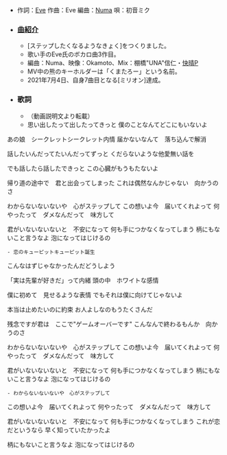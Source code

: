 - 作詞：[Eve](https://w.atwiki.jp/hmiku/pages/36429.html)
作曲：Eve
編曲：[Numa](https://w.atwiki.jp/hmiku/pages/37846.html)
唄：初音ミク
- ### [曲紹介](https://w.atwiki.jp/hmiku/pages/36468.html)
    - [ステップしたくなるようなきょく]をつくりました。
    - 歌い手のEve氏のボカロ曲3作目。
    - 編曲：Numa、映像：Okamoto、Mix：棚橋"UNA"信仁・[快晴P](https://w.atwiki.jp/hmiku/pages/19350.html)
    - MV中の熊のキーホルダーは「くまたろー」という名前。
    - 2021年7月4日、自身7曲目となる[ミリオン]達成。
- ### 歌詞
    - （動画説明文より転載）
    - 思い出したって出したってきっと
僕のことなんてどこにもいないよ

あの娘　シークレットシークレット内情
届かないなんて　落ち込んで解消

話したいんだってたいんだってずっと
くだらないような他愛無い話を

でも話したら話したできっと
この心臓がもうもたないよ

帰り道の途中で　君と出会ってしまった
これは偶然なんかじゃない　向かうのさ

わからないないないや　心がステップして
この想いよ今　届いてくれよって
何やったって　ダメなんだって　味方して

君がいないないないと　不安になって
何も手につかなくなってしまう
柄にもないこと言うなよ
泡になってはじけるの


    - 恋のキューピットキューピット誕生
こんなはずじゃなかったんだどうしよう

「実は先輩が好きだ」って内緒
頭の中　ホワイトな感情

僕に初めて　見せるような表情
でもそれは僕に向けてじゃないよ

本当は止めたいのに約束
お人よしなのもうたくさんだ

残念ですが君は　ここで"ゲームオーバーです"
こんなんで終わるもんか　向かうのさ

わからないないないや　心がステップして
この想いよ今　届いてくれよって
何やったって　ダメなんだって　味方して

君がいないないないと　不安になって
何も手につかなくなってしまう
柄にもないこと言うなよ
泡になってはじけるの


    - わからないないないや　心がステップして
この想いよ今　届いてくれよって
何やったって　ダメなんだって　味方して

君がいないないないと　不安になって
何も手につかなくなってしまう
これが恋だというなら
早く知っていたかったよ

柄にもないこと言うなよ
泡になってはじけるの
